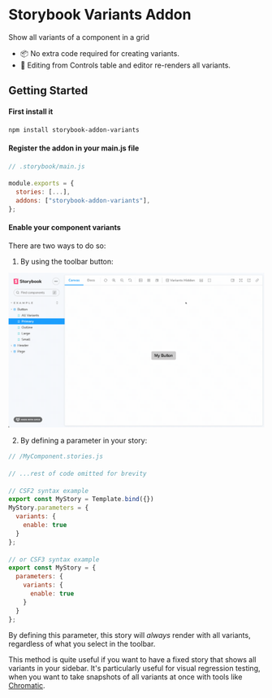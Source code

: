 <p align="center">
  <br />
  <img src="https://storybook-addon-variants.vercel.app/logo.png" alt="" />
  <br />
  <br />
</p>

# Storybook Variants Addon

Show all variants of a component in a grid

- 📦 No extra code required for creating variants.
- 📝 Editing from Controls table and editor re-renders all variants.

## Getting Started

#### First install it

```sh
npm install storybook-addon-variants
```

#### Register the addon in your main.js file

```js
// .storybook/main.js

module.exports = {
  stories: [...],
  addons: ["storybook-addon-variants"],
};
```

#### Enable your component variants

There are two ways to do so:

1. By using the toolbar button:

![](.github/assets/toolbar-example.gif)

2. By defining a parameter in your story:

```js
// /MyComponent.stories.js

// ...rest of code omitted for brevity

// CSF2 syntax example
export const MyStory = Template.bind({})
MyStory.parameters = {
  variants: {
    enable: true
  }
};

// or CSF3 syntax example
export const MyStory = {
  parameters: {
    variants: {
      enable: true
    }
  }
};
```

By defining this parameter, this story will _always_ render with all variants, regardless of what you select in the toolbar.

This method is quite useful if you want to have a fixed story that shows all variants in your sidebar. It's particularly useful for visual regression testing, when you want to take snapshots of all variants at once with tools like [Chromatic](https://www.chromatic.com/).
